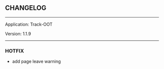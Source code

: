 ## CHANGELOG

---

Application:    Track-OOT

Version:        1.1.9

---

### HOTFIX
- add page leave warning
